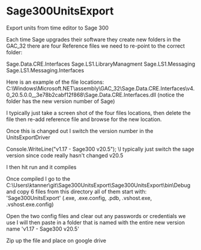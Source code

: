 # Sage300UnitsExport
Export units from time editor to Sage 300

Each time Sage upgrades their software they create new folders in the GAC_32 there are four Reference files 
we need to re-point to the correct folder:

Sage.Data.CRE.Interfaces
Sage.LS1.LibraryManagment
Sage.LS1.Messaging
Sage.LS1.Messaging.Interfaces

Here is an example of the file locations:
C:\Windows\Microsoft.NET\assembly\GAC_32\Sage.Data.CRE.Interfaces\v4.0_20.5.0.0__3e78b2cabf12f868\Sage.Data.CRE.Interfaces.dll  (notice the folder has the new version number of Sage)

I typically just take a screen shot of the four files locations, then delete the file then re-add reference file and browse for the new location.

Once this is changed out I switch the version number in the UnitsExportDriver

Console.WriteLine("v1.17 - Sage300 v20.5");  \\I typically just switch the sage version since code really hasn't changed v20.5

I then hit run and it compiles

Once compiled I go to the C:\Users\ktanner\git\Sage300UnitsExport\Sage300UnitsExport\bin\Debug and copy 6 files from this directory all of them start with:
'Sage300UnitsExport'  (.exe, .exe.config, .pdb, .vshost.exe, .vshost.exe.config)

Open the two config files and clear out any passwords or credentials we use
I will then paste in a folder that is named with the entire new version name  'v1.17 - Sage300 v20.5' 

Zip up the file and place on google drive

